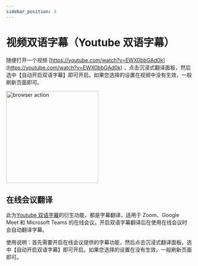 ```yaml
---
sidebar_position: 3
---
```


# 视频双语字幕（Youtube 双语字幕）

随便打开一个视频 [https://youtube.com/watch?v=EWX0bbGAd0k](https://youtube.com/watch?v=EWX0bbGAd0k) ，点击沉浸式翻译面板，然后选中【自动开启双语字幕】即可开启。如果您选择的设置在视频中没有生效，一般刷新页面即可。

<img src="https://s.immersivetranslate.com/static/official-static/assets/video-subtitle.png" alt="browser action" width="250" />

## 在线会议翻译

此为[Youtube 双语字幕](#youtube-双语字幕)的衍生功能，都是字幕翻译，适用于 Zoom、Google Meet 和 Microsoft Teams 的在线会议。开启双语字幕翻译后在使用在线会议时会自动翻译字幕。

使用说明：首先需要开启在线会议提供的字幕功能，然后点击沉浸式翻译面板，选中【自动开启双语字幕】即可开启。如果您选择的设置在没有生效，一般刷新页面即可。
